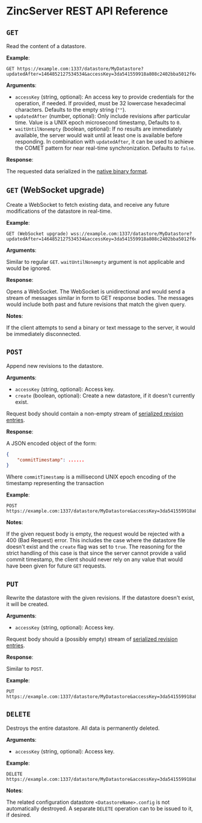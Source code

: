 # ZincServer REST API Reference

## `GET`

Read the content of a datastore.

**Example**:

```
GET https://example.com:1337/datastore/MyDatastore?updatedAfter=1464852127534534&accessKey=3da541559918a808c2402bba5012f6c6
```

**Arguments**:

* `accessKey` (string, optional): An access key to provide credentials for the operation, if needed. If provided, must be 32 lowercase hexadecimal characters. Defaults to the empty string (`""`).
* `updatedAfter` (number, optional): Only include revisions after particular time. Value is a UNIX epoch microsecond timestamp, Defaults to `0`.
* `waitUntilNonempty` (boolean, optional): If no results are immediately available, the server would wait until at least one is available before responding. In combination with `updatedAfter`, it can be used to achieve the COMET pattern for near real-time synchronization. Defaults to `false`.

**Response**:

The requested data serialized in the [native binary format](https://github.com/zincbase/zincserver/blob/master/docs/Binary%20format%20specification.md).

## `GET` (WebSocket upgrade)

Create a WebSocket to fetch existing data, and receive any future modifications of the datastore in real-time.

**Example**:

```
GET (WebSocket upgrade) wss://example.com:1337/datastore/MyDatastore?updatedAfter=1464852127534534&accessKey=3da541559918a808c2402bba5012f6c6
```

**Arguments**:

Similar to regular `GET`. `waitUntilNonempty` argument is not applicable and would be ignored.

**Response**:

Opens a WebSocket. The WebSocket is unidirectional and would send a stream of messages similar in form to GET response bodies. The messages would include both past and future revisions that match the given query.

**Notes**:

If the client attempts to send a binary or text message to the server, it would be immediately disconnected.

## `POST`

Append new revisions to the datastore.

**Arguments**:

* `accessKey` (string, optional): Access key.
* `create` (boolean, optional): Create a new datastore, if it doesn't currently exist.

Request body should contain a non-empty stream of [serialized revision entries](https://github.com/zincbase/zincserver/blob/master/docs/Binary%20format%20specification.md).

**Response**:

A JSON encoded object of the form:

```json
{
	"commitTimestamp": ......
}
```
Where `commitTimestamp` is a millisecond UNIX epoch encoding of the timestamp representing the transaction

**Example**:

```
POST https://example.com:1337/datastore/MyDatastore&accessKey=3da541559918a808c2402bba5012f6c6
```

**Notes**:

If the given request body is empty, the request would be rejected with a 400 (Bad Request) error. This includes the case where the datastore file doesn't exist and the `create` flag was set to `true`. The reasoning for the strict handling of this case is that since the server cannot provide a valid commit timestamp, the client should never rely on any value that would have been given for future `GET` requests.

## `PUT`

Rewrite the datastore with the given revisions. If the datastore doesn't exist, it will be created.

**Arguments**:

* `accessKey` (string, optional): Access key.

Request body should a (possibly empty) stream of [serialized revision entries](https://github.com/zincbase/zincserver/blob/master/docs/Binary%20format%20specification.md).

**Response**:

Similar to `POST`.

**Example**:

```
PUT https://example.com:1337/datastore/MyDatastore&accessKey=3da541559918a808c2402bba5012f6c6
```

## `DELETE`

Destroys the entire datastore. All data is permanently deleted.

**Arguments**:

* `accessKey` (string, optional): Access key.

**Example**:

```
DELETE https://example.com:1337/datastore/MyDatastore&accessKey=3da541559918a808c2402bba5012f6c6
```

**Notes**:

The related configuration datastore `<DatastoreName>.config` is not automatically destroyed. A separate `DELETE` operation can to be issued to it, if desired.
